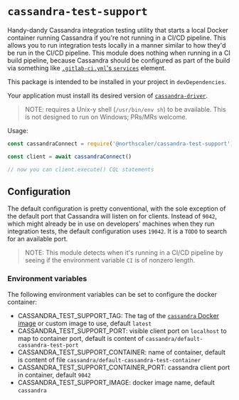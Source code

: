 # `cassandra-test-support`

Handy-dandy Cassandra integration testing utility that starts a local Docker container running Cassandra if you're not running in a CI/CD pipeline.
This allows you to run integration tests locally in a manner similar to how they'd be run in the CI/CD pipeline. 
This module does nothing when running in a CI build pipeline, because Cassandra should be configured as part of the build via something like [`.gitlab-ci.yml`'s `services`](https://docs.gitlab.com/ee/ci/yaml/#services) element.

This package is intended to be installed in your project in `devDependencies`.

Your application must install its desired version of [`cassandra-driver`](https://www.npmjs.com/package/cassandra-driver).

> NOTE: requires a Unix-y shell (`/usr/bin/env sh`) to be available.
>This is not designed to run on Windows; PRs/MRs welcome.

Usage:
```javascript
const cassandraConnect = require('@northscaler/cassandra-test-support')

const client = await cassandraConnect()

// now you can client.execute() CQL statements
```

## Configuration

The default configuration is pretty conventional, with the sole exception of the default port that Cassandra will listen on for clients.
Instead of `9042`, which might already be in use on developers' machines when they run integration tests, the default configuration uses `19042`.
It is a `TODO` to search for an available port.

>NOTE: This module detects when it's running in a CI/CD pipeline by seeing if the environment variable `CI` is of nonzero length.

### Environment variables

The following environment variables can be set to configure the docker container:
* CASSANDRA_TEST_SUPPORT_TAG: The tag of the [`cassandra` Docker image](https://hub.docker.com/_/cassandra)  or custom image to use, default `latest`
* CASSANDRA_TEST_SUPPORT_PORT: visible client port on `localhost` to map to container port, default is content of `cassandra/default-cassandra-test-port`
* CASSANDRA_TEST_SUPPORT_CONTAINER: name of container, default is content of file `cassandra/default-cassandra-test-container`
* CASSANDRA_TEST_SUPPORT_CONTAINER_PORT: cassandra client port in container, default `9042`
* CASSANDRA_TEST_SUPPORT_IMAGE: docker image name, default `cassandra`

